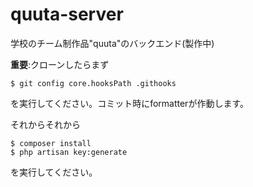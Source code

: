 # quuta-server

学校のチーム制作品"quuta"のバックエンド(製作中)　　

**重要**:クローンしたらまず

```
$ git config core.hooksPath .githooks
```
を実行してください。コミット時にformatterが作動します。

それからそれから
```
$ composer install
$ php artisan key:generate
```
を実行してください。